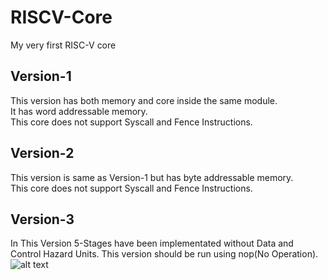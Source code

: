 # RISCV-Core

My very first RISC-V core

## Version-1

This version has both memory and core inside the same module.\
It has word addressable memory.\
This core does not support Syscall and Fence Instructions.

## Version-2

This version is same as Version-1 but has byte addressable memory.\
This core does not support Syscall and Fence Instructions.

## Version-3

In This Version 5-Stages have been implementated without Data and Control Hazard Units.
This version should be run using nop(No Operation).
![alt text](https://github.com/itsmerkvp/riscv-core/blob/main/version-3/draw.io/riscv_5_stage.jpg?raw=true)
